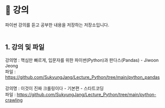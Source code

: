 # 💯 강의

파이썬 강의를 듣고 공부한 내용을 저장하는 저장소입니다.
<br/>
<br/>

## 1. 강의 및 파일
강의명 : 핵심만 빠르게, 입문자를 위한 파이썬(Python)과 판다스(Pandas) - Jiwoon Jeong <br/>
파일 : <https://github.com/SukyungJang/Lecture_Python/tree/main/python_pandas>
<br/>
<br/>
강의명 : 이것이 진짜 크롤링이다 - 기본편 - 스타트코딩<br/>
파일 : <https://github.com/SukyungJang/Lecture_Python/tree/main/python-crawling>
